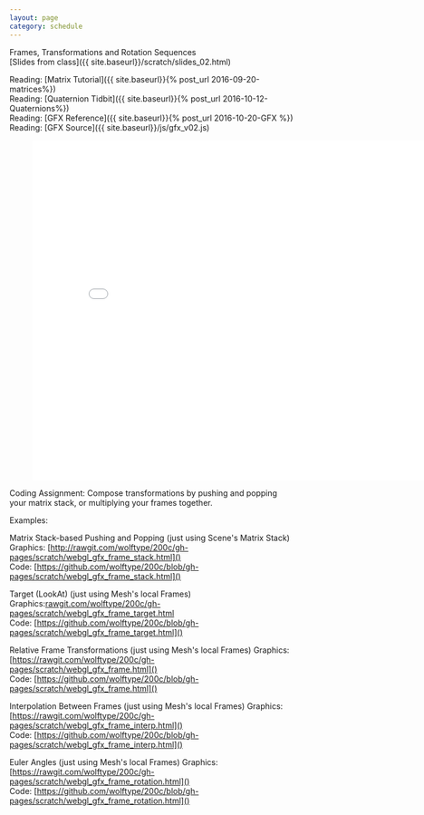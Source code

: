 ```yaml
---
layout: page
category: schedule
---
```


Frames, Transformations and Rotation Sequences  
[Slides from class]({{ site.baseurl}}/scratch/slides_02.html)

Reading: [Matrix Tutorial]({{ site.baseurl}}{% post_url 2016-09-20-matrices%})   
Reading: [Quaternion Tidbit]({{ site.baseurl}}{% post_url 2016-10-12-Quaternions%})   
Reading: [GFX Reference]({{ site.baseurl}}{% post_url 2016-10-20-GFX %})   
Reading: [GFX Source]({{ site.baseurl}}/js/gfx_v02.js)   

<figure>
<iframe src="{{site.baseurl}}/scratch/webgl_gfx_frame.html" 
    width="800" height="600" frameborder="0"
    scrolling="no" marginheight="0"
    marginwidth="0" ></iframe>
</figure>

Coding Assignment: Compose transformations by pushing and popping your matrix stack, or
multiplying your frames together.

Examples:

Matrix Stack-based Pushing and Popping (just using Scene's Matrix Stack)
Graphics: [http://rawgit.com/wolftype/200c/gh-pages/scratch/webgl_gfx_frame_stack.html]()  
Code: [https://github.com/wolftype/200c/blob/gh-pages/scratch/webgl_gfx_frame_stack.html]()

Target (LookAt) (just using Mesh's local Frames)
Graphics:[rawgit.com/wolftype/200c/gh-pages/scratch/webgl_gfx_frame_target.html]()  
Code: [https://github.com/wolftype/200c/blob/gh-pages/scratch/webgl_gfx_frame_target.html]()

Relative Frame Transformations (just using Mesh's local Frames)
Graphics:[https://rawgit.com/wolftype/200c/gh-pages/scratch/webgl_gfx_frame.html]()  
Code: [https://github.com/wolftype/200c/blob/gh-pages/scratch/webgl_gfx_frame.html]()

Interpolation Between Frames (just using Mesh's local Frames)
Graphics: [https://rawgit.com/wolftype/200c/gh-pages/scratch/webgl_gfx_frame_interp.html]()   
Code: [https://github.com/wolftype/200c/blob/gh-pages/scratch/webgl_gfx_frame_interp.html]()

Euler Angles (just using Mesh's local Frames)
Graphics: [https://rawgit.com/wolftype/200c/gh-pages/scratch/webgl_gfx_frame_rotation.html]()  
Code: [https://github.com/wolftype/200c/blob/gh-pages/scratch/webgl_gfx_frame_rotation.html]()
